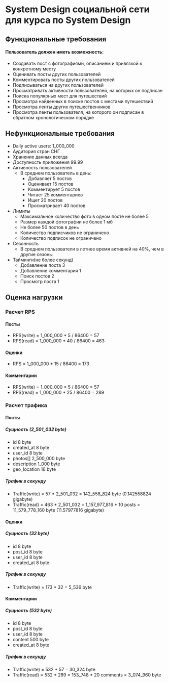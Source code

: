 # System Design социальной сети для курса по System Design

## Функциональные требования
#### Пользователь должен иметь возможность: 
- Создавать пост с фотографиями, описанием и привязкой к конкретному месту
- Оценивать посты других пользователей
- Комментировать посты других пользователей
- Подписываться на других пользователей
- Просматривать активности пользователей, на которых он подписан
- Поиска популярных мест для путешествий
- Просмотра найденных в поиске постов с местами путешествий
- Просмотра ленты других путешественников
- Просмотра ленты пользователя, на которого он подписан в обратном хронологическом порядке

## Нефункциональные требования
- Daily active users:  1_000_000
- Аудитория стран СНГ
- Хранение данных всегда
- Доступность приложения 99.99
- Активность пользователей
    - В среднем пользователь в день:
        - Добавляет 5 постов
        - Оценивает 15 постов 
        - Комментирует 5 постов
        - Читает 25 комментариев
        - Ищет 20 постов
        - Просматривает 40 постов
- Лимиты
    - Максимальное количество фото в одном посте не более 5
    - Размер каждой фотографии не более 1 мб
    - Не более 50 постов в день
    - Количество подписчиков не ограничено
    - Количество подписок не ограничено
- Сезонность
    - В среднем пользователи в летнее время активней на 40%, чем в другие сезоны
- Тайминги(не более секунд)
    - Добавление поста 3
    - Добавление комментария 1
    - Поиск постов 2
    - Просмотр поста 1

## Оценка нагрузки
### Расчет RPS
#### Посты
- RPS(write) = 1_000_000 * 5 / 86400 = 57
- RPS(read) = 1_000_000 * 40 / 86400 = 463
#### Оценки
- RPS = 1_000_000 * 15 / 86400 = 173
#### Комментарии
- RPS(write) = 1_000_000 * 5 / 86400 = 57
- RPS(read) = 1_000_000 * 25 / 86400 = 289

### Расчет трафика
#### Посты
##### Сущность (2_501_032 byte)
- id 8 byte
- created_at 8 byte
- user_id 8 byte
- photos[] 2_500_000 byte
- description 1_000 byte
- geo_location 16 byte
##### Трафик в секунду
- Traffic(write) = 57 * 2_501_032 = 142_558_824 byte (0.142558824 gigabyte)
- Traffic(read) = 463 * 2_501_032 = 1_157_977_816 * 10 posts = 11_579_778_160 byte (11.57977816 gigabyte)

#### Оценки
##### Сущность (32 byte)
- id 8 byte
- post_id 8 byte
- user_id 8 byte
- created_at 8 byte
##### Трафик в секунду
- Traffic(write) = 173 * 32 = 5_536 byte

#### Комментарии
##### Сущность (532 byte)
- id 8 byte
- post_id 8 byte
- user_id 8 byte
- content 500 byte
- created_at 8 byte
##### Трафик в секунду
- Traffic(write) = 532 * 57 = 30_324 byte
- Traffic(read) = 532 * 289 = 153_748 * 20 comments = 3_074_960 byte

